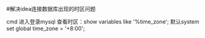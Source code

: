 #解决idea连接数据库出现的时区问题

cmd 进入登录mysql
查看时区：show variables like '%time_zone';
默认system
set global time_zone = '+8:00';